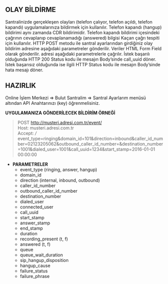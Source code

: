 **OLAY BİLDİRME**
----
Santralinizde gerçekleşen olayları (telefon çalıyor, telefon açıldı, telefon kapandı) uygulamalarınıza bildirmek için kullanılır.
Telefon kapandı (hangup) bildirimi aynı zamanda CDR bildirimidir. Telefon kapandı bildirimi içesindeki çağrının cevaplanıp cevaplanamadığı
(answered) bilgisi Kaçan çağrı tespiti için kullanılır. HTTP POST metodu ile santral ayarlarından girdiğiniz olay bildirim adresine
aşağıdaki parametreler gönderilir. Veriler HTML Form Field olarak gönderilir. adresi aşağıdaki parametrelerle çağrılır.
İstek başarılı olduğunda HTTP 200 Status kodu ile mesajın Body’sinde call_uuid döner. İstek başarısız olduğunda ise ilgili HTTP Status
kodu ile mesajın Body’sinde hata mesajı döner.

**HAZIRLIK**
----
  Online İşlem Merkezi => Bulut Santralim => Santral Ayarlarım menüsü altından API Anahtarınızı (key) öğrenmelisiniz.
  
**UYGULAMANIZA GÖNDERİLECEK BİLDİRİM ÖRNEĞİ**

>POST http://musteri.adresi.com.tr/event/ <br />
>Host: musteri.adresi.com.tr <br />
>Accept: */* <br />
>event_type=ringing&domain_id=101&direction=inbound&caller_id_number=02123205062&outbound_caller_id_number=&destination_number=1001&dialed_user=1001&call_uuid=1234&start_stamp=2016-01-01 00:00:00
 
* **PARAMETRELER** <br />
  * event_type (ringing, answer, hangup)
  * domain_id
  * direction (internal, inbound, outbound)
  * caller_id_number
  * outbound_caller_id_number
  * destination_number
  * dialed_user
  * connected_user
  * call_uuid
  * start_stamp
  * answer_stamp
  * end_stamp
  * duration
  * recording_present (t, f)
  * answered (t, f)
  * queue
  * queue_wait_duration
  * sip_hangup_disposition
  * hangup_cause
  * failure_status
  * failure_phrase   
